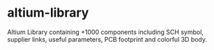 # altium-library
 Altium Library containing +1000 components including SCH symbol, supplier links, useful parameters, PCB footprint and colorful 3D body. 
